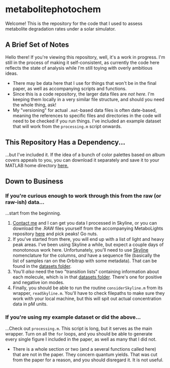 # metabolitephotochem
Welcome! This is the repository for the code that I used to assess metabolite degradation rates under a solar simulator. 

## A Brief Set of Notes
Hello there! If you're viewing this repository, well, it's a work in progress. I'm still in the process of making it self-consistent, as currently the code here reflects the state of analysis while I'm still toying with overly ambitious ideas. 
- There may be data here that I use for things that won't be in the final paper, as well as accompanying scripts and functions.
- Since this is a code repository, the larger data files are _not here._ I'm keeping them locally in a very similar file structure, and should you need the whole thing, ask!
- My "versioning" for actual `.mat`-based data files is often date-based, meaning the references to specific files and directories in the code will need to be checked if you run things. I've included an example dataset that will work from the `processing.m` script onwards.

## This Repository Has a Dependency...
...but I've included it. If the idea of a bunch of color palettes based on album covers appeals to you, you can download it separately and save it to your MATLAB home directory [here.](https://github.com/germo006/NoahMaps)

## Down to Business

### If you're curious enough to work through this from the raw (or raw-ish) data...
...start from the beginning. 
1. [Contact me](ngermolus@whoi.edu) and I can get you data I processed in Skyline, or you can download the .RAW files yourself from the accompanying MetaboLights repository [here](www.ebi.ac.uk/metabolights/MTBLS7513) and pick peaks! Go nuts.
2. If you've started from there, you will end up with a list of light and heavy peak areas. I've been using Skyline a while, but expect a couple days of monotonous work here. Unfortunately, you'll need to use [Skyline](https://skyline.ms/project/home/begin.view) nomenclature for the columns, _and_ have a sequence file (basically the list of samples ran on the Orbitrap with some metadata). That can be found in the [datasets folder](../blob/master/datasets).
3. You'll _also_ need the two "transition lists" containing information about each molecule, which is in that [datasets folder](../blob/master/datasets). There's one for positive and negative ion modes.
4. Finally, you should be able to run the routine `considerSkyline.m` from its wrapper, `readSkyline.m`. You'll have to check filepaths to make sure they work with your local machine, but this will spit out actual concentration data in pM units.

### If you're using my example dataset or did the above...
...Check out `processing.m`. This script is long, but it serves as the main wrapper. Turn on all the `for` loops, and you should be able to generate every single figure I included in the paper, as well as many that I did not.
- There is a whole section or two (and a several functions called here) that are not in the paper. They concern quantum yields. That was cut from the paper for a reason, and you should disregard it. It is not useful.
